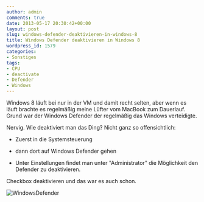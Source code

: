 ```yaml
---
author: admin
comments: true
date: 2013-05-17 20:30:42+00:00
layout: post
slug: windows-defender-deaktivieren-in-windows-8
title: Windows Defender deaktivieren in Windows 8
wordpress_id: 1579
categories:
- Sonstiges
tags:
- CPU
- deactivate
- Defender
- Windows
---
```


Windows 8 läuft bei nur in der VM und damit recht selten, aber wenn es läuft brachte es regelmäßig meine Lüfter vom MacBook zum Dauerlauf. Grund war der Windows Defender der regelmäßig das Windows verteidigte.




Nervig. Wie deaktiviert man das Ding? Nicht ganz so offensichtlich:






  * Zuerst in die Systemsteuerung


  * dann dort auf Windows Defender gehen


  * Unter Einstellungen findet man unter "Administrator" die Möglichkeit den Defender zu deaktivieren.




Checkbox deaktivieren und das war es auch schon.




![WindowsDefender](http://andydunkel.net/assets/uploads/2013/05/WindowsDefender.png)
